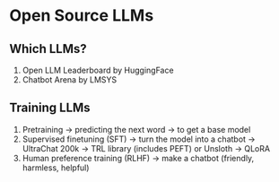 # Open Source LLMs


## Which LLMs?

1) Open LLM Leaderboard by HuggingFace
2) Chatbot Arena by LMSYS

## Training LLMs

1) Pretraining -> predicting the next word -> to get a base model
2) Supervised finetuning (SFT) -> turn the model into a chatbot -> UltraChat 200k -> TRL library (includes PEFT) or Unsloth -> QLoRA 
3) Human preference training (RLHF) -> make a chatbot (friendly, harmless, helpful)
